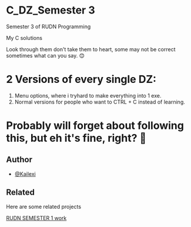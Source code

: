 
# C_DZ_Semester 3

Semester 3 of RUDN Programming

My C solutions

Look through them don't take them to heart, some may not be correct sometimes what can you say. 😊

# 2 Versions of every single DZ:

1. Menu options, where i tryhard to make everything into 1 exe.
2. Normal versions for people who want to CTRL + C instead of learning.











# Probably will forget about following this, but eh it's fine, right? 🤔
 

## Author

- [@Kailexi](https://www.github.com/kailexi)


## Related

Here are some related projects

[RUDN SEMESTER 1 work](https://github.com/Kailexi/RUDN_sem1)





















